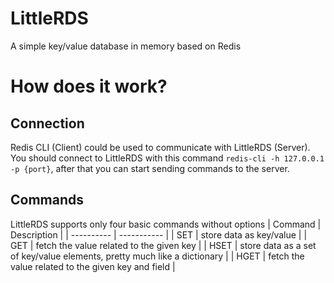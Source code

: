 # LittleRDS
A simple key/value database in memory based on Redis

# How does it work?
## Connection
Redis CLI (Client)  could be used to communicate with LittleRDS (Server).
You should connect to LittleRDS with this command `redis-cli -h 127.0.0.1 -p {port}`, after that you can start sending commands to the server.

## Commands
LittleRDS supports only four basic commands without options
| Command    | Description |
| ---------- | ----------- |
| SET        | store data as key/value        |
| GET        | fetch the value related to the given key         |
| HSET       | store data as a set of key/value elements, pretty much like a dictionary       |
| HGET       | fetch the value related to the given key and field        |



